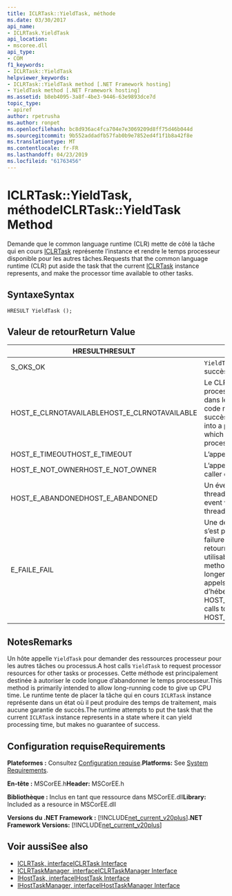 ```yaml
---
title: ICLRTask::YieldTask, méthode
ms.date: 03/30/2017
api_name:
- ICLRTask.YieldTask
api_location:
- mscoree.dll
api_type:
- COM
f1_keywords:
- ICLRTask::YieldTask
helpviewer_keywords:
- ICLRTask::YieldTask method [.NET Framework hosting]
- YieldTask method [.NET Framework hosting]
ms.assetid: b8eb4095-3a8f-4be3-9446-63e9893dce7d
topic_type:
- apiref
author: rpetrusha
ms.author: ronpet
ms.openlocfilehash: bc8d936ac4fca704e7e3069209d8ff75d46b044d
ms.sourcegitcommit: 9b552addadfb57fab0b9e7852ed4f1f1b8a42f8e
ms.translationtype: MT
ms.contentlocale: fr-FR
ms.lasthandoff: 04/23/2019
ms.locfileid: "61763456"
---
```

# <a name="iclrtaskyieldtask-method"></a><span data-ttu-id="a62e9-102">ICLRTask::YieldTask, méthode</span><span class="sxs-lookup"><span data-stu-id="a62e9-102">ICLRTask::YieldTask Method</span></span>
<span data-ttu-id="a62e9-103">Demande que le common language runtime (CLR) mette de côté la tâche qui en cours [ICLRTask](../../../../docs/framework/unmanaged-api/hosting/iclrtask-interface.md) représente l’instance et rendre le temps processeur disponible pour les autres tâches.</span><span class="sxs-lookup"><span data-stu-id="a62e9-103">Requests that the common language runtime (CLR) put aside the task that the current [ICLRTask](../../../../docs/framework/unmanaged-api/hosting/iclrtask-interface.md) instance represents, and make the processor time available to other tasks.</span></span>  
  
## <a name="syntax"></a><span data-ttu-id="a62e9-104">Syntaxe</span><span class="sxs-lookup"><span data-stu-id="a62e9-104">Syntax</span></span>  
  
```  
HRESULT YieldTask ();  
```  
  
## <a name="return-value"></a><span data-ttu-id="a62e9-105">Valeur de retour</span><span class="sxs-lookup"><span data-stu-id="a62e9-105">Return Value</span></span>  
  
|<span data-ttu-id="a62e9-106">HRESULT</span><span class="sxs-lookup"><span data-stu-id="a62e9-106">HRESULT</span></span>|<span data-ttu-id="a62e9-107">Description</span><span class="sxs-lookup"><span data-stu-id="a62e9-107">Description</span></span>|  
|-------------|-----------------|  
|<span data-ttu-id="a62e9-108">S_OK</span><span class="sxs-lookup"><span data-stu-id="a62e9-108">S_OK</span></span>|<span data-ttu-id="a62e9-109">`YieldTask` retourné avec succès.</span><span class="sxs-lookup"><span data-stu-id="a62e9-109">`YieldTask` returned successfully.</span></span>|  
|<span data-ttu-id="a62e9-110">HOST_E_CLRNOTAVAILABLE</span><span class="sxs-lookup"><span data-stu-id="a62e9-110">HOST_E_CLRNOTAVAILABLE</span></span>|<span data-ttu-id="a62e9-111">Le CLR n’a pas été chargé dans un processus ou le CLR est dans un état dans lequel il ne peut pas exécuter le code managé ou traiter l’appel avec succès.</span><span class="sxs-lookup"><span data-stu-id="a62e9-111">The CLR has not been loaded into a process, or the CLR is in a state in which it cannot run managed code or process the call successfully.</span></span>|  
|<span data-ttu-id="a62e9-112">HOST_E_TIMEOUT</span><span class="sxs-lookup"><span data-stu-id="a62e9-112">HOST_E_TIMEOUT</span></span>|<span data-ttu-id="a62e9-113">L’appel a expiré.</span><span class="sxs-lookup"><span data-stu-id="a62e9-113">The call timed out.</span></span>|  
|<span data-ttu-id="a62e9-114">HOST_E_NOT_OWNER</span><span class="sxs-lookup"><span data-stu-id="a62e9-114">HOST_E_NOT_OWNER</span></span>|<span data-ttu-id="a62e9-115">L’appelant ne possède pas le verrou.</span><span class="sxs-lookup"><span data-stu-id="a62e9-115">The caller does not own the lock.</span></span>|  
|<span data-ttu-id="a62e9-116">HOST_E_ABANDONED</span><span class="sxs-lookup"><span data-stu-id="a62e9-116">HOST_E_ABANDONED</span></span>|<span data-ttu-id="a62e9-117">Un événement a été annulé alors qu’un thread bloqué ou Fibre l’attendait.</span><span class="sxs-lookup"><span data-stu-id="a62e9-117">An event was canceled while a blocked thread or fiber was waiting on it.</span></span>|  
|<span data-ttu-id="a62e9-118">E_FAIL</span><span class="sxs-lookup"><span data-stu-id="a62e9-118">E_FAIL</span></span>|<span data-ttu-id="a62e9-119">Une défaillance catastrophique inconnue s’est produite.</span><span class="sxs-lookup"><span data-stu-id="a62e9-119">An unknown catastrophic failure occurred.</span></span> <span data-ttu-id="a62e9-120">Lorsqu’une méthode retourne E_FAIL, le CLR n’est plus utilisable au sein du processus.</span><span class="sxs-lookup"><span data-stu-id="a62e9-120">When a method returns E_FAIL, the CLR is no longer usable within the process.</span></span> <span data-ttu-id="a62e9-121">Les appels suivants aux méthodes d’hébergement retournent HOST_E_CLRNOTAVAILABLE.</span><span class="sxs-lookup"><span data-stu-id="a62e9-121">Subsequent calls to hosting methods return HOST_E_CLRNOTAVAILABLE.</span></span>|  
  
## <a name="remarks"></a><span data-ttu-id="a62e9-122">Notes</span><span class="sxs-lookup"><span data-stu-id="a62e9-122">Remarks</span></span>  
 <span data-ttu-id="a62e9-123">Un hôte appelle `YieldTask` pour demander des ressources processeur pour les autres tâches ou processus.</span><span class="sxs-lookup"><span data-stu-id="a62e9-123">A host calls `YieldTask` to request processor resources for other tasks or processes.</span></span> <span data-ttu-id="a62e9-124">Cette méthode est principalement destinée à autoriser le code longue d’abandonner le temps processeur.</span><span class="sxs-lookup"><span data-stu-id="a62e9-124">This method is primarily intended to allow long-running code to give up CPU time.</span></span> <span data-ttu-id="a62e9-125">Le runtime tente de placer la tâche qui en cours `ICLRTask` instance représente dans un état où il peut produire des temps de traitement, mais aucune garantie de succès.</span><span class="sxs-lookup"><span data-stu-id="a62e9-125">The runtime attempts to put the task that the current `ICLRTask` instance represents in a state where it can yield processing time, but makes no guarantee of success.</span></span>  
  
## <a name="requirements"></a><span data-ttu-id="a62e9-126">Configuration requise</span><span class="sxs-lookup"><span data-stu-id="a62e9-126">Requirements</span></span>  
 <span data-ttu-id="a62e9-127">**Plateformes :** Consultez [Configuration requise](../../../../docs/framework/get-started/system-requirements.md).</span><span class="sxs-lookup"><span data-stu-id="a62e9-127">**Platforms:** See [System Requirements](../../../../docs/framework/get-started/system-requirements.md).</span></span>  
  
 <span data-ttu-id="a62e9-128">**En-tête :** MSCorEE.h</span><span class="sxs-lookup"><span data-stu-id="a62e9-128">**Header:** MSCorEE.h</span></span>  
  
 <span data-ttu-id="a62e9-129">**Bibliothèque :** Inclus en tant que ressource dans MSCorEE.dll</span><span class="sxs-lookup"><span data-stu-id="a62e9-129">**Library:** Included as a resource in MSCorEE.dll</span></span>  
  
 <span data-ttu-id="a62e9-130">**Versions du .NET Framework :** [!INCLUDE[net_current_v20plus](../../../../includes/net-current-v20plus-md.md)]</span><span class="sxs-lookup"><span data-stu-id="a62e9-130">**.NET Framework Versions:** [!INCLUDE[net_current_v20plus](../../../../includes/net-current-v20plus-md.md)]</span></span>  
  
## <a name="see-also"></a><span data-ttu-id="a62e9-131">Voir aussi</span><span class="sxs-lookup"><span data-stu-id="a62e9-131">See also</span></span>

- [<span data-ttu-id="a62e9-132">ICLRTask, interface</span><span class="sxs-lookup"><span data-stu-id="a62e9-132">ICLRTask Interface</span></span>](../../../../docs/framework/unmanaged-api/hosting/iclrtask-interface.md)
- [<span data-ttu-id="a62e9-133">ICLRTaskManager, interface</span><span class="sxs-lookup"><span data-stu-id="a62e9-133">ICLRTaskManager Interface</span></span>](../../../../docs/framework/unmanaged-api/hosting/iclrtaskmanager-interface.md)
- [<span data-ttu-id="a62e9-134">IHostTask, interface</span><span class="sxs-lookup"><span data-stu-id="a62e9-134">IHostTask Interface</span></span>](../../../../docs/framework/unmanaged-api/hosting/ihosttask-interface.md)
- [<span data-ttu-id="a62e9-135">IHostTaskManager, interface</span><span class="sxs-lookup"><span data-stu-id="a62e9-135">IHostTaskManager Interface</span></span>](../../../../docs/framework/unmanaged-api/hosting/ihosttaskmanager-interface.md)
